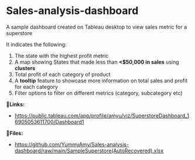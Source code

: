 # Sales-analysis-dashboard
A sample dashboard created on Tableau desktop to view sales metric for a superstore

 It indicates the following:
1. The state with the highest profit metric
2. A map showing States that made less than **<$50,000 in sales** using **clusters**
3. Total profit of each category of product
4. A **tooltip** feature to showcase more information on total sales and profit for each category
5. Filter options to filter on different metrics (category, subcategory etc)


🔗**Links:**
- https://public.tableau.com/app/profile/amyu/viz/SuperstoreDashboard_16905053611700/Dashboard1

📁**Files:**
- https://github.com/YummyAmy/Sales-analysis-dashboard/raw/main/SampleSuperstore(AutoRecovered).xlsx
